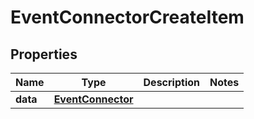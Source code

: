 
# EventConnectorCreateItem

## Properties
Name | Type | Description | Notes
------------ | ------------- | ------------- | -------------
**data** | [**EventConnector**](EventConnector.md) |  | 




